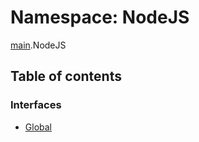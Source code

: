 # Namespace: NodeJS

[main](main.md).NodeJS

## Table of contents

### Interfaces

- [Global](../interfaces/main.NodeJS.Global.md)
